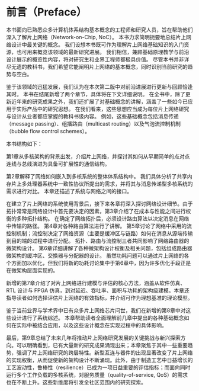 # 前言（Preface）

本书面向已熟悉众多计算机体系结构基本概念的工程师和研究人员，旨在帮助他们深入了解片上网络（Network-on-Chip, NoC）。
本书力求简明扼要地总结片上网络设计中最关键的概念。
我们设想本书既可作为理解片上网络基础知识的入门资源，也可用来概览该领域的最新研究进展。
我们相信，兼顾基础原理教学与前沿设计展示的概览性内容，将对研究生和业界工程师都极具价值。
尽管本书并非详尽无遗的教科书，我们希望它能阐明片上网络的基本概念，同时识别当前研究的趋势与空白。

鉴于该领域的迅猛发展，我们认为在本次第二版中对前沿进展进行更新与回顾恰逢其时。
本书在结尾新增了两个章节，具体将在下文详细说明。
在全书中，除了更新近年来的研究成果之外，我们还扩展了对基础概念的讲解，涵盖了一些如今已应用于实际产品中的研究思想。
在我们看来，这些思想应当成为每位片上网络研究与设计从业者都应掌握的教科书级内容。
例如，这些基础概念包括消息传递（message passing）、组播路由（multicast routing）以及气泡流控制机制（bubble flow control schemes）。

本书结构如下：

第1章从多核架构的背景出发，介绍片上网络，并探讨其如何从早期简单的点对点连线与总线演进为具备可扩展性的通信结构。

第2章解释了网络如何嵌入到多核系统的整体体系结构中。
我们具体分析了共享内存片上多处理器系统中一致性协议所提出的需求，并将其与消息传递型多核系统的需求进行对比。
本章还描述了系统与网络之间的接口。

在建立了片上网络的系统使用背景后，接下来各章将深入探讨网络设计细节。由于拓扑常常是网络设计中首先要决定的因素，第3章介绍了在成本与性能之间进行权衡的多种拓扑结构。
在确定了网络拓扑后，必须设计路由算法以决定消息在网络中传输的路径。
第4章对各种路由算法进行了讲解。
第5章讨论了网络中采用的流控制机制；流控制决定了网络资源（主要是缓冲区与链路）如何在消息从源端传输到目的端的过程中进行分配。
拓扑、路由与流控制三者共同影响了网络路由器的微架构设计。
第6章详细讲解了各种微架构设计权衡及相关问题，包括组成路由器微架构的缓冲区、交换器与分配器的设计。
虽然功耗问题可以通过片上网络的各个方面加以优化，但我们将新的功耗讨论集中于第6章中，因为许多优化手段正是在微架构层面实现的。

新增的第7章介绍了对片上网络进行建模与评估的核心方法，涵盖从软件仿真、RTL 设计与 FPGA 仿真，到对延迟、吞吐率、面积与功耗的架构级建模。本章还指导读者如何选择评估片上网络的有效指标，并介绍可作为理想基准的理论模型。

鉴于当前业界与学术界中已有众多片上网络芯片问世，我们在新增的第8章中对这些设计进行了系统综述。
本章帮助读者全面理解前几章中提出的各种基础概念如何在实际中被结合应用，以及这些设计概念在实现过程中的具体影响。

最后，第9章总结了未来几年将推动片上网络研究发展的关键挑战与新兴探索方向。可以明确看到，已有大量新的研究成果涌现出来；本章聚焦于其中一些重要趋势，强调了片上网络研究的跨层特性。新型互连与器件的出现显著改变了片上网络的实现权衡，从而促使新的架构设计不断涌现。此外，由于制造工艺中日益增长的工艺波动性，鲁棒性（resilience）已成为一项日益重要的评估指标；而面向同时运行多个工作负载的多核系统，对服务质量（quality-of-service, QoS）的需求也在不断上升。这些新维度将引发全社区范围内的研究探索。